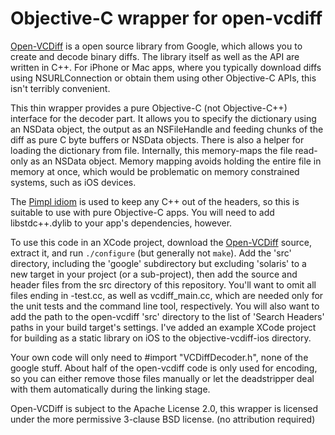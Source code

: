 # Objective-C wrapper for open-vcdiff

[Open-VCDiff][] is a open source library from Google, which allows you to create
and decode binary diffs. The library itself as well as the API are written in C++.
For iPhone or Mac apps, where you typically download diffs using NSURLConnection
or obtain them using other Objective-C APIs, this isn't terribly convenient.

This thin wrapper provides a pure Objective-C (not Objective-C++) interface for
the decoder part. It allows you to specify the dictionary using an NSData object,
the output as an NSFileHandle and feeding chunks of the diff as pure C byte
buffers or NSData objects. There is also a helper for loading the dictionary
from file. Internally, this memory-maps the file read-only as an NSData object.
Memory mapping avoids holding the entire file in memory at once, which would be
problematic on memory constrained systems, such as iOS devices.

The [Pimpl idiom][pimplobjc] is used to keep any C++ out of the headers, so this
is suitable to use with pure Objective-C apps. You will need to add
libstdc++.dylib to your app's dependencies, however.

To use this code in an XCode project, download the [Open-VCDiff][] source,
extract it, and run `./configure` (but generally not `make`). 
Add the 'src' directory, including the 'google'
subdirectory but excluding 'solaris' to a new target in your project (or a
sub-project), then add the source and header files from the src directory of this
repository. You'll want to omit all files ending in -test.cc, as well as
vcdiff_main.cc, which are needed only for the unit tests and the command line tool,
respectively. You will also want to add the path to the open-vcdiff 'src' directory
to the list of 'Search Headers' paths in your build target's settings. I've
added an example XCode project for building as a static library on iOS to the
objective-vcdiff-ios directory.

Your
own code will only need to #import "VCDiffDecoder.h", none of the google stuff.
About half of the open-vcdiff code is only used for encoding, so you can either
remove those files manually or let the deadstripper deal with them automatically
during the linking stage.

Open-VCDiff is subject to the Apache License 2.0, this wrapper is licensed under
the more permissive 3-clause BSD license. (no attribution required)

[open-vcdiff]: http://code.google.com/p/open-vcdiff/
[pimplobjc]: http://philjordan.eu/article/strategies-for-using-c++-in-objective-c-projects
